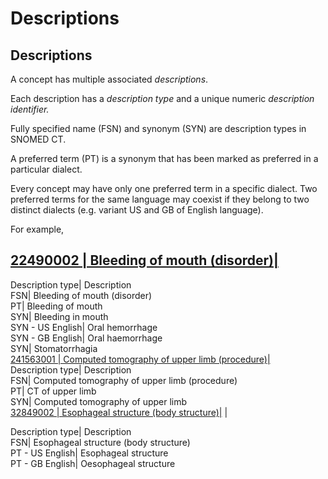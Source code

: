 # Descriptions

## Descriptions

A concept has multiple associated _descriptions_.

Each description has a _description type_ and a unique numeric  _description identifier._

Fully specified name (FSN) and synonym (SYN) are description types in SNOMED CT. 

A preferred term (PT) is a synonym that has been marked as preferred in a particular dialect.

Every concept may have only one preferred term in a specific dialect. Two preferred terms for the same language may coexist if they belong to two distinct dialects (e.g. variant US and GB of English language).  

For example,

[ 22490002 | Bleeding of mouth (disorder)|](http://snomed.info/id/22490002 "22490002 | Bleeding of mouth \(disorder\) |")  
---  
Description type| Description  
FSN| Bleeding of mouth (disorder)  
PT| Bleeding of mouth  
SYN| Bleeding in mouth  
SYN - US English| Oral hemorrhage  
SYN - GB English| Oral haemorrhage  
SYN| Stomatorrhagia  
[ 241563001 | Computed tomography of upper limb (procedure)|](http://snomed.info/id/241563001 "241563001 | Computed tomography of upper limb \(procedure\) |")  
Description type| Description  
FSN| Computed tomography of upper limb (procedure)  
PT| CT of upper limb  
SYN| Computed tomography of upper limb  
[ 32849002 | Esophageal structure (body structure)|](http://snomed.info/id/32849002 "32849002 | Esophageal structure \(body structure\) |") |   
  
Description type| Description  
FSN| Esophageal structure (body structure)  
PT - US English| Esophageal structure  
PT - GB English| Oesophageal structure
